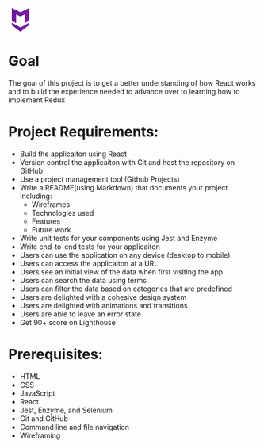 ![alt text](https://github.com/adam-p/markdown-here/raw/master/src/common/images/icon48.png "Logo Title Text 1")

# Goal
The goal of this project is to get a better understanding of how React works and to build the experience needed to advance over to learning how to implement Redux

# Project Requirements:
* Build the applicaiton using React
* Version control the applicaiton with Git and host the repository on GitHub
* Use a project management tool (Github Projects)
* Write a README(using Markdown) that documents your project including:
    * Wireframes
    * Technologies used
    * Features
    * Future work
* Write unit tests for your components using Jest and Enzyme
* Write end-to-end tests for your applicaiton
* Users can use the application on any device (desktop to mobile)
* Users can access the applicaiton at a URL
* Users see an initial view of the data when first visiting the app
* Users can search the data using terms
* Users can filter the data based on categories that are predefined
* Users are delighted with a cohesive design system
* Users are delighted with animations and transitions
* Users are able to leave an error state
* Get 90+ score on Lighthouse

# Prerequisites:
* HTML
* CSS
* JavaScript
* React
* Jest, Enzyme, and Selenium
* Git and GitHub
* Command line and file navigation
* Wireframing